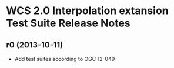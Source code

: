 # WCS 2.0 Interpolation extansion Test Suite Release Notes

## r0 (2013-10-11)

- Add test suites according to OGC 12-049


